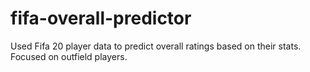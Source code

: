 # fifa-overall-predictor

Used Fifa 20 player data to predict overall ratings based on their stats. Focused on outfield players.
